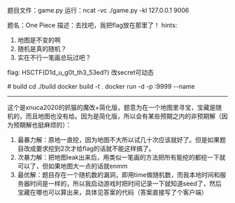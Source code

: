题目文件：game.py
运行：ncat -vc ./game.py -kl 127.0.0.1 9006

题名：One Piece
描述：去找吧，我把flag放在那里了！
hints:
1. 地图是不变的啊
2. 随机是真的随机？
3. 实在不行一笔画总玩过吧？

flag: HSCTF{D1d_u_g0t_th3_53ed?}
改secret可动态

\# build
cd ./build
docker build -t <iname> .
docker run -d -p <pubport>:9999 --name <cname> <iname>

---

这个是xnuca2020的抓猫的魔改+简化版，题意为在一个地图里寻宝，宝藏是随机的，而且地图也没有给。因为是简化版，所以会有某些预期之内的非预期解（因为预期解也挺麻烦的）：

1. 最暴力解：原地一直挖，因为地图不大所以试几十次应该就好了。但是如果题目改成要求挖到2次才给flag的话就不能这样搞了。
2. 次暴力解：把地图leak出来后，用类似一笔画的方法把所有能挖的都挖一下就可以了，但如果地图大一点的话就enmm
3. 最优解：题目存在一个随机数的漏洞，即用time做随机数，而我本地时间和服务器时间是一样的，所以我启动游戏时把时间记录一下就知道seed了，然后宝藏在哪也可以算出来，具体见答案的代码（答案直接写了个客户端）